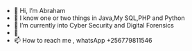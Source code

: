 - 👋 Hi, I’m Abraham 
- 👀 I know one or two things in Java,My SQL,PHP and Python
- 🌱 I’m currently into Cyber Security and Digital Forensics 
- 💞️ 
- 📫 How to reach me , whatsApp +256779811546

<!---
OneAbrah13/OneAbrah13 is a ✨ special ✨ repository because its `README.md` (this file) appears on your GitHub profile.
You can click the Preview link to take a look at your changes.
--->
